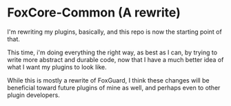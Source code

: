 # FoxCore-Common (A rewrite)
I'm rewriting my plugins, basically, and this repo is now the starting point of that.

This time, i'm doing everything the right way, as best as I can, by trying to write more abstract and durable code,
now that I have a much better idea of what I want my plugins to look like. 

While this is mostly a rewrite of FoxGuard, I think these changes will be beneficial toward future plugins of mine 
as well, and perhaps even to other plugin developers.
